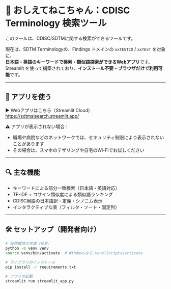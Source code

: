 # 🐾 おしえてねこちゃん：CDISC Terminology 検索ツール

このツールは、CDISC/SDTMに関する検索ができるツールです。

現在は、SDTM Terminologyの、Findings ドメインの `xxTESTCD` / `xxTEST` を対象に、  
**日本語・英語のキーワードで検索・類似語探索ができるWebアプリ**です。  
Streamlit を使って構築されており、**インストール不要・ブラウザだけで利用可能**です。

---

## 🚀 アプリを使う

▶️ Webアプリはこちら（Streamlit Cloud）  
https://sdtmaisearch.streamlit.app/

⚠️ アプリが表示されない場合：
- 職場や病院などのネットワークでは、セキュリティ制限により表示されないことがあります
- その場合は、スマホのテザリングや自宅のWi-Fiでお試しください


---

## 🔍 主な機能

- キーワードによる部分一致検索（日本語・英語対応）
- TF-IDF + コサイン類似度による類似語ランキング
- CDISC用語の日本語訳・定義・シノニム表示
- インタラクティブな表（フィルタ・ソート・固定列）

---

## 🛠️ セットアップ（開発者向け）

```bash
# 仮想環境の作成（任意）
python -m venv venv
source venv/bin/activate  # Windowsなら venv\Scripts\activate

# ライブラリのインストール
pip install -r requirements.txt

# アプリの起動
streamlit run streamlit_app.py
